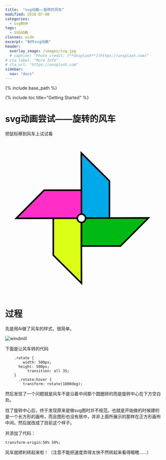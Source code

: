 ```yaml
---
title:  "svg动画——旋转的风车"
modified: 2018-07-08
categories: 
  - svg制作
tags:
  - SVG动画
classes: wide
excerpt: "制作svg动画"
header:
  overlay_image: /images/svg.jpg
  # caption: "Photo credit: [**Unsplash**](https://unsplash.com)"
# cta_label: "More Info"
# cta_url: "https://unsplash.com"
sidebar:
  nav: "docs"
---
```


{% include base_path %}

{% include toc title="Getting Started" %}

# svg动画尝试——旋转的风车

把鼠标移到风车上试试看

<head>
    <meta charset="utf-8">
    <title>Title</title>
    <style>
    .rotate {
	    width: 500px;
      height: 500px;
		  transition: all 2.5S;
	}
	  .rotate:hover {
	    transform: rotate(1800deg); 
	    transform-origin:50% 50%; 
	}
    </style>
</head>
<body>
	<div class="rotate">
<?xml version="1.0" encoding="utf-8"?>
<!-- Generator: Adobe Illustrator 22.1.0, SVG Export Plug-In . SVG Version: 6.00 Build 0)  -->
<svg version="1.1" id="图层_1" xmlns="http://www.w3.org/2000/svg" xmlns:xlink="http://www.w3.org/1999/xlink" x="0px" y="0px"
	 viewBox="0 0 500 500" style="enable-background:new 0 0 500 500;" xml:space="preserve">
<style type="text/css">
	.st0{fill:#DBFF17;stroke:#000000;stroke-width:5;stroke-miterlimit:10;}
	.st1{fill:#FF2EC7;stroke:#000000;stroke-width:5;stroke-miterlimit:10;}
	.st2{fill:#00A9E7;stroke:#000000;stroke-width:5;stroke-miterlimit:10;}
	.st3{fill:#00B914;stroke:#000000;stroke-width:5;stroke-miterlimit:10;}
	.st4{fill:#FFFFFF;stroke:#000000;stroke-width:5;stroke-miterlimit:10;}
</style>
<g id="图层_1_1_">
	<polygon class="st0" points="246.5,244.5 155.8,244.5 155.8,370.8 247,461.5 	"/>
	<polygon class="st1" points="252.5,250.8 252.5,160.1 126.2,160.1 35.5,251.3 	"/>
	<polygon class="st2" points="247,256.3 337.7,256.3 337.7,130 246.5,39.3 	"/>
	<polygon class="st3" points="247,250.3 247,341 373.3,341 464,249.8 	"/>
	<circle class="st4" cx="247" cy="251" r="13.5"/>
</g>
</svg>
</div>
</body>

# 过程

先是用Ai做了风车的样式，很简单。

![windmill](https://upload-images.jianshu.io/upload_images/9437529-88b884016114b92d.png?imageMogr2/auto-orient/strip%7CimageView2/2/w/1240)

下面是让风车转的代码

```
    .rotate {
	    width: 500px;
      height: 500px;
		  transition: all 3S;
	}
	  .rotate:hover {
	    transform: rotate(1800deg); 
```

然后发现了一个问题就是风车不是沿着中间那个圆圈转的而是旋转中心在下方空白处。

找了旋转中心后，终于发现原来是做svg图时并不规范。也就是开始做的时候建的是一个长方形的画布，而且图形也没有居中，并非上面所展示的那样在正方形画布中间。然后就改成了目前这个样子。

并添加了代码：

```
transform-origin:50% 50%; 
```

风车就顺利转起来啦！（注意不能把速度弄得太快不然转起来看得眼瞎……）
